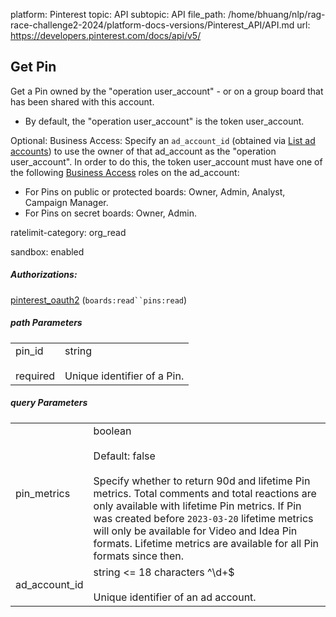 platform: Pinterest
topic: API
subtopic: API
file_path: /home/bhuang/nlp/rag-race-challenge2-2024/platform-docs-versions/Pinterest_API/API.md
url: https://developers.pinterest.com/docs/api/v5/


## [](#operation/pins/get)Get Pin

Get a Pin owned by the "operation user\_account" - or on a group board that has been shared with this account.

* By default, the "operation user\_account" is the token user\_account.

Optional: Business Access: Specify an `ad_account_id` (obtained via [List ad accounts](https://developers.pinterest.com/docs/api/v5/#operation/ad_accounts/list)) to use the owner of that ad\_account as the "operation user\_account". In order to do this, the token user\_account must have one of the following [Business Access](https://help.pinterest.com/en/business/article/share-and-manage-access-to-your-ad-accounts) roles on the ad\_account:

* For Pins on public or protected boards: Owner, Admin, Analyst, Campaign Manager.
* For Pins on secret boards: Owner, Admin.

ratelimit-category: org\_read

sandbox: enabled

##### Authorizations:

[pinterest\_oauth2](#section/Authentication/pinterest_oauth2) (`boards:read``pins:read`)

##### path Parameters

|     |     |
| --- | --- |
| pin\_id<br><br>required | string<br><br>Unique identifier of a Pin. |

##### query Parameters

|     |     |
| --- | --- |
| pin\_metrics | boolean<br><br>Default: false<br><br>Specify whether to return 90d and lifetime Pin metrics. Total comments and total reactions are only available with lifetime Pin metrics. If Pin was created before `2023-03-20` lifetime metrics will only be available for Video and Idea Pin formats. Lifetime metrics are available for all Pin formats since then. |
| ad\_account\_id | string <= 18 characters ^\\d+$<br><br>Unique identifier of an ad account. |